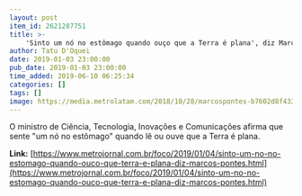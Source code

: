```yaml
---
layout: post
item_id: 2621287751
title: >-
    'Sinto um nó no estômago quando ouço que a Terra é plana', diz Marcos Pontes
author: Tatu D'Oquei
date: 2019-01-03 23:00:00
pub_date: 2019-01-03 23:00:00
time_added: 2019-06-10 06:25:34
categories: []
tags: []
image: https://media.metrolatam.com/2018/10/28/marcospontes-b7602d8f4336594d58bad523a3bd5b44-1200x800.jpg
---
```


O ministro de Ciência, Tecnologia, Inovações e Comunicações afirma que sente "um nó no estômago" quando lê ou ouve que a Terra é plana.

**Link:** [https://www.metrojornal.com.br/foco/2019/01/04/sinto-um-no-no-estomago-quando-ouco-que-terra-e-plana-diz-marcos-pontes.html](https://www.metrojornal.com.br/foco/2019/01/04/sinto-um-no-no-estomago-quando-ouco-que-terra-e-plana-diz-marcos-pontes.html)

